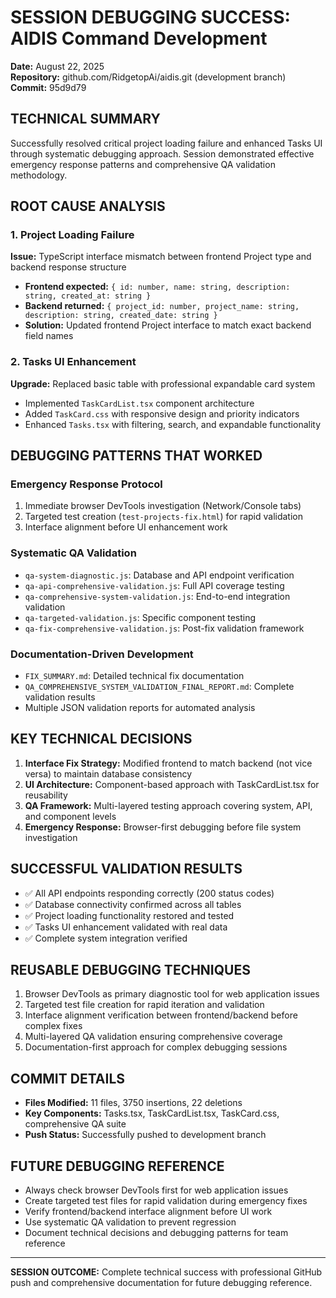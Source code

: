 # SESSION DEBUGGING SUCCESS: AIDIS Command Development
**Date:** August 22, 2025  
**Repository:** github.com/RidgetopAi/aidis.git (development branch)  
**Commit:** 95d9d79  

## TECHNICAL SUMMARY
Successfully resolved critical project loading failure and enhanced Tasks UI through systematic debugging approach. Session demonstrated effective emergency response patterns and comprehensive QA validation methodology.

## ROOT CAUSE ANALYSIS

### 1. Project Loading Failure
**Issue:** TypeScript interface mismatch between frontend Project type and backend response structure
- **Frontend expected:** `{ id: number, name: string, description: string, created_at: string }`  
- **Backend returned:** `{ project_id: number, project_name: string, description: string, created_date: string }`
- **Solution:** Updated frontend Project interface to match exact backend field names

### 2. Tasks UI Enhancement
**Upgrade:** Replaced basic table with professional expandable card system
- Implemented `TaskCardList.tsx` component architecture
- Added `TaskCard.css` with responsive design and priority indicators
- Enhanced `Tasks.tsx` with filtering, search, and expandable functionality

## DEBUGGING PATTERNS THAT WORKED

### Emergency Response Protocol
1. Immediate browser DevTools investigation (Network/Console tabs)
2. Targeted test creation (`test-projects-fix.html`) for rapid validation
3. Interface alignment before UI enhancement work

### Systematic QA Validation
- `qa-system-diagnostic.js`: Database and API endpoint verification
- `qa-api-comprehensive-validation.js`: Full API coverage testing
- `qa-comprehensive-system-validation.js`: End-to-end integration validation
- `qa-targeted-validation.js`: Specific component testing
- `qa-fix-comprehensive-validation.js`: Post-fix validation framework

### Documentation-Driven Development
- `FIX_SUMMARY.md`: Detailed technical fix documentation
- `QA_COMPREHENSIVE_SYSTEM_VALIDATION_FINAL_REPORT.md`: Complete validation results
- Multiple JSON validation reports for automated analysis

## KEY TECHNICAL DECISIONS

1. **Interface Fix Strategy:** Modified frontend to match backend (not vice versa) to maintain database consistency
2. **UI Architecture:** Component-based approach with TaskCardList.tsx for reusability
3. **QA Framework:** Multi-layered testing approach covering system, API, and component levels
4. **Emergency Response:** Browser-first debugging before file system investigation

## SUCCESSFUL VALIDATION RESULTS
- ✅ All API endpoints responding correctly (200 status codes)
- ✅ Database connectivity confirmed across all tables
- ✅ Project loading functionality restored and tested
- ✅ Tasks UI enhancement validated with real data
- ✅ Complete system integration verified

## REUSABLE DEBUGGING TECHNIQUES
1. Browser DevTools as primary diagnostic tool for web application issues
2. Targeted test file creation for rapid iteration and validation
3. Interface alignment verification between frontend/backend before complex fixes
4. Multi-layered QA validation ensuring comprehensive coverage
5. Documentation-first approach for complex debugging sessions

## COMMIT DETAILS
- **Files Modified:** 11 files, 3750 insertions, 22 deletions
- **Key Components:** Tasks.tsx, TaskCardList.tsx, TaskCard.css, comprehensive QA suite
- **Push Status:** Successfully pushed to development branch

## FUTURE DEBUGGING REFERENCE
- Always check browser DevTools first for web application issues
- Create targeted test files for rapid validation during emergency fixes
- Verify frontend/backend interface alignment before UI work
- Use systematic QA validation to prevent regression
- Document technical decisions and debugging patterns for team reference

---
**SESSION OUTCOME:** Complete technical success with professional GitHub push and comprehensive documentation for future debugging reference.
